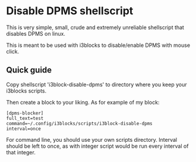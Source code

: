 # Disable DPMS shellscript

This is very simple, small, crude and extremely unreliable shellscript that disables DPMS on linux.

This is meant to be used with i3blocks to disable/enable DPMS with mouse click.

## Quick guide

Copy shellscript 'i3block-disable-dpms' to directory where you keep your i3blocks scripts.

Then create a block to your liking. As for example of my block:

```
[dpms-blocker]
full_text=test
command=~/.config/i3blocks/scripts/i3block-disable-dpms
interval=once
```

For command line, you should use your own scripts directory.
Interval should be left to once, as with integer script would be run every interval of that integer.


